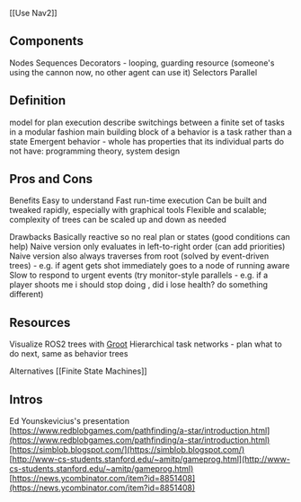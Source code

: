 [[Use Nav2]]
## Components
Nodes
Sequences
Decorators - looping, guarding resource (someone's using the cannon now, no other agent can use it)
Selectors
Parallel
## Definition
model for plan execution
describe switchings between a finite set of tasks in a modular fashion
main building block of a behavior is a task rather than a state
Emergent behavior - whole has properties that its individual parts do not have: programming theory, system design

## Pros and Cons
Benefits
Easy to understand
Fast run-time execution
Can be built and tweaked rapidly, especially with graphical tools
Flexible and scalable; complexity of trees can be scaled up and down as needed

Drawbacks
Basically reactive so no real plan or states (good conditions can help)
Naive version only evaluates in left-to-right order (can add priorities)
Naive version also always traverses from root
(solved by event-driven trees) - e.g. if agent gets shot immediately goes to a node of running aware
Slow to respond to urgent events (try monitor-style parallels - e.g. if a player shoots me i should stop doing , did i lose health? do something different)

## Resources
Visualize ROS2 trees with [Groot](https://navigation.ros.org/tutorials/docs/using_groot.html)
Hierarchical task networks - plan what to do next, same as behavior trees

Alternatives
[[Finite State Machines]]

## Intros
Ed Younskevicius's presentation
[https://www.redblobgames.com/pathfinding/a-star/introduction.html](https://www.redblobgames.com/pathfinding/a-star/introduction.html)  
[https://simblob.blogspot.com/](https://simblob.blogspot.com/)  
[http://www-cs-students.stanford.edu/~amitp/gameprog.html](http://www-cs-students.stanford.edu/~amitp/gameprog.html)  
[https://news.ycombinator.com/item?id=8851408](https://news.ycombinator.com/item?id=8851408)